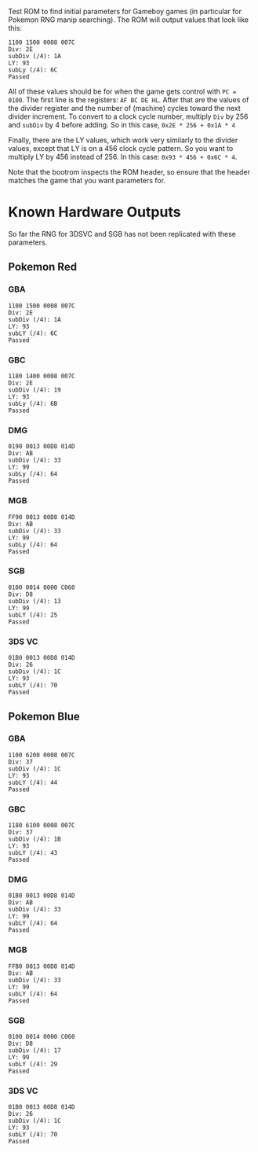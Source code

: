 Test ROM to find initial parameters for Gameboy games (in particular for
Pokemon RNG manip searching). The ROM will output values that look like this:

```
1100 1500 0008 007C
Div: 2E
subDiv (/4): 1A
LY: 93
subLy (/4): 6C
Passed
```

All of these values should be for when the game gets control with `PC = 0100`.
The first line is the registers: `AF BC DE HL`.
After that are the values of the divider register and the number of
(machine) cycles toward the next divider increment. To convert to a clock cycle
number, multiply `Div` by 256 and `subDiv` by 4 before adding.
So in this case, `0x2E * 256 + 0x1A * 4`

Finally, there are the LY values, which work very similarly to the divider values,
except that LY is on a 456 clock cycle pattern. So you want to multiply LY by
456 instead of 256. In this case: `0x93 * 456 + 0x6C * 4`.

Note that the bootrom inspects the ROM header, so ensure that the header matches
the game that you want parameters for.

# Known Hardware Outputs

So far the RNG for 3DSVC and SGB has not been replicated with these parameters.

## Pokemon Red

### GBA

```
1100 1500 0008 007C
Div: 2E
subDiv (/4): 1A
LY: 93
subLY (/4): 6C
Passed
```

### GBC

```
1180 1400 0008 007C
Div: 2E
subDiv (/4): 19
LY: 93
subLy (/4): 6B
Passed
```

### DMG

```
0190 0013 00D8 014D
Div: AB
subDiv (/4): 33
LY: 99
subLy (/4): 64
Passed
```

### MGB

```
FF90 0013 00D8 014D
Div: AB
subDiv (/4): 33
LY: 99
subLy (/4): 64
Passed
```

### SGB

```
0100 0014 0000 C060
Div: D8
subDiv (/4): 13
LY: 99
subLY (/4): 25
Passed
```

### 3DS VC

```
01B0 0013 00D8 014D
Div: 26
subDiv (/4): 1C
LY: 93
subLY (/4): 70
Passed
```

## Pokemon Blue

### GBA

```
1100 6200 0008 007C
Div: 37
subDiv (/4): 1C
LY: 93
subLY (/4): 44
Passed
```

### GBC

```
1180 6100 0008 007C
Div: 37
subDiv (/4): 1B
LY: 93
subLY (/4): 43
Passed
```

### DMG

```
01B0 0013 00D8 014D
Div: AB
subDiv (/4): 33
LY: 99
subLY (/4): 64
Passed
```

### MGB

```
FFB0 0013 00D8 014D
Div: AB
subDiv (/4): 33
LY: 99
subLY (/4): 64
Passed
```

### SGB

```
0100 0014 0000 C060
Div: D8
subDiv (/4): 17
LY: 99
subLY (/4): 29
Passed
```

### 3DS VC

```
01B0 0013 00D8 014D
Div: 26
subDiv (/4): 1C
LY: 93
subLY (/4): 70
Passed
```
